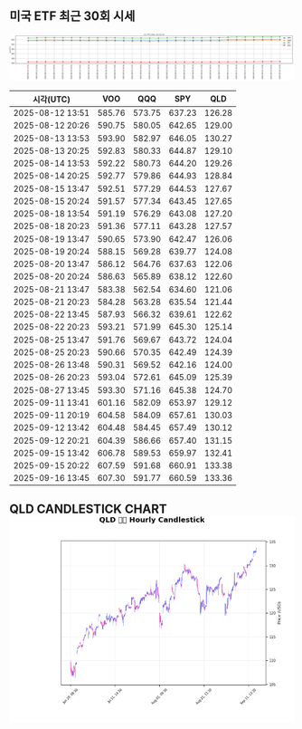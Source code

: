 ## 미국 ETF 최근 30회 시세

![최근 시세변화](./market_chart.png)

| 시각(UTC) | VOO | QQQ | SPY | QLD |
| --- | --- | --- | --- | --- |
| 2025-08-12 13:51 | 585.76 | 573.75 | 637.23 | 126.28 |
| 2025-08-12 20:26 | 590.75 | 580.05 | 642.65 | 129.00 |
| 2025-08-13 13:53 | 593.90 | 582.97 | 646.05 | 130.27 |
| 2025-08-13 20:25 | 592.83 | 580.33 | 644.87 | 129.10 |
| 2025-08-14 13:53 | 592.22 | 580.73 | 644.20 | 129.26 |
| 2025-08-14 20:25 | 592.77 | 579.86 | 644.93 | 128.84 |
| 2025-08-15 13:47 | 592.51 | 577.29 | 644.53 | 127.67 |
| 2025-08-15 20:24 | 591.57 | 577.34 | 643.45 | 127.65 |
| 2025-08-18 13:54 | 591.19 | 576.29 | 643.08 | 127.20 |
| 2025-08-18 20:23 | 591.36 | 577.11 | 643.28 | 127.57 |
| 2025-08-19 13:47 | 590.65 | 573.90 | 642.47 | 126.06 |
| 2025-08-19 20:24 | 588.15 | 569.28 | 639.77 | 124.08 |
| 2025-08-20 13:47 | 586.12 | 564.76 | 637.63 | 122.06 |
| 2025-08-20 20:24 | 586.63 | 565.89 | 638.12 | 122.60 |
| 2025-08-21 13:47 | 583.38 | 562.54 | 634.60 | 121.06 |
| 2025-08-21 20:23 | 584.28 | 563.28 | 635.54 | 121.44 |
| 2025-08-22 13:45 | 587.93 | 566.32 | 639.61 | 122.62 |
| 2025-08-22 20:23 | 593.21 | 571.99 | 645.30 | 125.14 |
| 2025-08-25 13:47 | 591.76 | 569.67 | 643.72 | 124.04 |
| 2025-08-25 20:23 | 590.66 | 570.35 | 642.49 | 124.39 |
| 2025-08-26 13:48 | 590.31 | 569.52 | 642.16 | 124.00 |
| 2025-08-26 20:23 | 593.04 | 572.61 | 645.09 | 125.39 |
| 2025-08-27 13:45 | 593.30 | 571.16 | 645.38 | 124.70 |
| 2025-09-11 13:41 | 601.16 | 582.09 | 653.97 | 129.12 |
| 2025-09-11 20:19 | 604.58 | 584.09 | 657.61 | 130.03 |
| 2025-09-12 13:42 | 604.48 | 584.45 | 657.49 | 130.12 |
| 2025-09-12 20:21 | 604.39 | 586.66 | 657.40 | 131.15 |
| 2025-09-15 13:42 | 606.78 | 589.53 | 659.97 | 132.41 |
| 2025-09-15 20:22 | 607.59 | 591.68 | 660.91 | 133.38 |
| 2025-09-16 13:45 | 607.30 | 591.77 | 660.59 | 133.36 |
## QLD CANDLESTICK CHART![QLD 캔들차트](./qld_candlestick.png)

